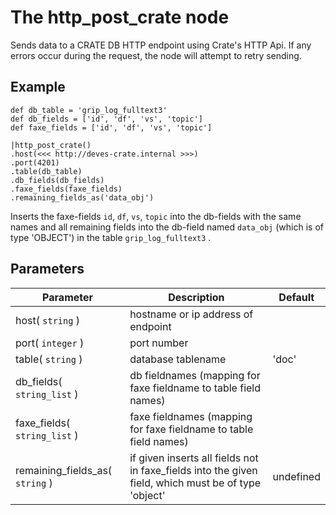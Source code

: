 The http_post_crate node
=====================

Sends data to a CRATE DB HTTP endpoint using Crate's HTTP Api.
If any errors occur during the request, the node will attempt to retry sending.



Example
-------
```dfs  
def db_table = 'grip_log_fulltext3'
def db_fields = ['id', 'df', 'vs', 'topic']
def faxe_fields = ['id', 'df', 'vs', 'topic']

|http_post_crate()
.host(<<< http://deves-crate.internal >>>)
.port(4201) 
.table(db_table)
.db_fields(db_fields)
.faxe_fields(faxe_fields)
.remaining_fields_as('data_obj')

```

Inserts the faxe-fields `id`, `df`, `vs`, `topic` into the db-fields with the same names and all remaining fields into
the db-field named `data_obj` (which is of type 'OBJECT') in the table `grip_log_fulltext3` .


Parameters
----------

Parameter     | Description | Default 
--------------|-------------|--------- 
host( `string` )| hostname or ip address of endpoint |
port( `integer` )|port number|
table( `string` )| database tablename | 'doc'
db_fields( `string_list` )|db fieldnames (mapping for faxe fieldname to table field names)|
faxe_fields( `string_list` )|faxe fieldnames (mapping for faxe fieldname to table field names)|
remaining_fields_as( `string` )| if given inserts all fields not in faxe_fields into the given field, which must be of type 'object'| undefined  

 